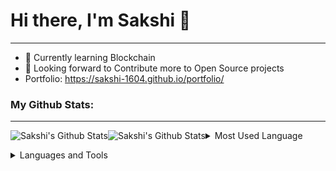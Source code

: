 # Hi there, I'm Sakshi 👋
---

- 🌱 Currently learning Blockchain 
- 🔭 Looking forward to Contribute more to Open Source projects
- Portfolio: https://sakshi-1604.github.io/portfolio/



### My Github Stats:
---



 
  <img align="left" alt="Sakshi's Github Stats" src="https://github-readme-stats.vercel.app/api?username=sakshi-1604&show_icons=true&theme=material-palenight"/>
  <img align="left" alt="Sakshi's Github Stats" src="https://github-readme-streak-stats.herokuapp.com/?user=sakshi-1604&count_private=true&show_icons=true&theme=material-palenight"/>
  
  
<details>
  <summary> Most Used Language </summary>

<a href="https://readme-stats-cfgj2cxdy.vercel.app/api/top-langs/?username=sakshi-1604&hide=php&theme=tokyonight">
   <img align="center" src="https://readme-stats-cfgj2cxdy.vercel.app/api/top-langs/?username=sakshi-1604&hide=php&theme=tokyonight" />
</a>
</div>
</details>


<p align="center">

<details>
  <summary> Languages and Tools </summary>
  <p align="bottom"> <a href="https://developer.android.com" target="_blank"> <img src="https://raw.githubusercontent.com/devicons/devicon/master/icons/android/android-original-wordmark.svg" alt="android" width="40" height="40"/> </a> <a href="https://www.w3schools.com/cpp/" target="_blank"> <img src="https://raw.githubusercontent.com/devicons/devicon/master/icons/cplusplus/cplusplus-original.svg" alt="cplusplus" width="40" height="40"/> </a> <a href="https://www.w3schools.com/css/" target="_blank"> <img src="https://raw.githubusercontent.com/devicons/devicon/master/icons/css3/css3-original-wordmark.svg" alt="css3" width="40" height="40"/> </a> <a href="https://www.w3.org/html/" target="_blank"> <img src="https://raw.githubusercontent.com/devicons/devicon/master/icons/html5/html5-original-wordmark.svg" alt="html5" width="40" height="40"/> </a> <a href="https://www.java.com" target="_blank"> <img src="https://raw.githubusercontent.com/devicons/devicon/master/icons/java/java-original.svg" alt="java" width="40" height="40"/> </a> <a href="https://developer.mozilla.org/en-US/docs/Web/JavaScript" target="_blank"> <img src="https://raw.githubusercontent.com/devicons/devicon/master/icons/javascript/javascript-original.svg" alt="javascript" width="40" height="40"/> </a> <a href="https://www.mysql.com/" target="_blank"> <img src="https://raw.githubusercontent.com/devicons/devicon/master/icons/mysql/mysql-original-wordmark.svg" alt="mysql" width="40" height="40"/> </a> <a href="https://www.python.org" target="_blank"> <img src="https://raw.githubusercontent.com/devicons/devicon/master/icons/python/python-original.svg" alt="python" width="40" height="40"/> </a>  <a href="https://www.ruby-lang.org/en/" target="_blank"> <img src="https://raw.githubusercontent.com/devicons/devicon/master/icons/ruby/ruby-original.svg" alt="ruby" width="40" height="40"/> </a> </p>
</details>
</p>



